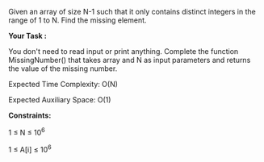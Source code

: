 Given an array of size N-1 such that it only contains distinct integers in the range of 1 to N. Find the missing element.


**Your Task :**

You don't need to read input or print anything. Complete the function MissingNumber() that takes array and N as input  parameters and returns the value of the missing number.


Expected Time Complexity: O(N)

Expected Auxiliary Space: O(1)


**Constraints:**

1 ≤ N ≤ 10<sup>6</sup>

1 ≤ A[i] ≤ 10<sup>6</sup>